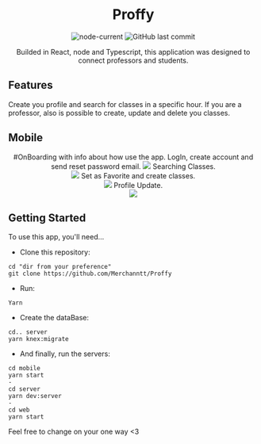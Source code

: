 <div align="center">

# Proffy
![node-current](https://img.shields.io/node/v/package)
![GitHub last commit](https://img.shields.io/github/last-commit/Merchanntt/Proffy)


Builded in React, node and Typescript, this application was designed to connect professors and students.

</div>

## Features

Create you profile and search for classes in a specific hour. If you are a professor, also is possible to create, update and delete you classes.

## Mobile

<div align="center">
  
#OnBoarding with info about how use the app. LogIn, create account and send reset password email.
![](https://media.giphy.com/media/Vdieba0p0SMBSlofi3/giphy.gif)
Searching Classes. <br />
![](https://media.giphy.com/media/UT5LzQHBrTLHc3cUsq/giphy.gif)
Set as Favorite and create classes.  <br />
![](https://media.giphy.com/media/Q5cuVtFtH0kleHf1yH/giphy.gif)
Profile Update.  <br />
![](https://media.giphy.com/media/J4bOvtwplmfSQpUHAH/giphy.gif)

</div>

## Getting Started
To use this app, you'll need...

- Clone this repository: 
```shell
cd "dir from your preference"
git clone https://github.com/Merchanntt/Proffy
``` 
- Run: 
```shell
Yarn
```
- Create the dataBase:
```shell
cd.. server
yarn knex:migrate
```
- And finally, run the servers:
```shell
cd mobile
yarn start
-
cd server
yarn dev:server
-
cd web
yarn start
```

Feel free to change on your one way <3

